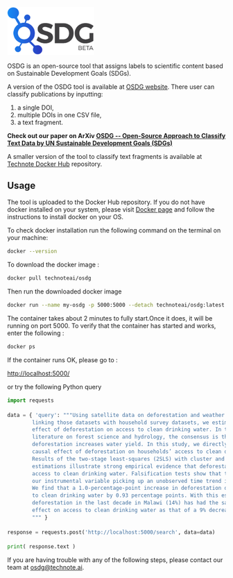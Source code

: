 <img src="/images/OSDG.png" alt="OSDG_Logo" width="200"/>

OSDG is an open-source tool that assigns labels to scientific content based on Sustainable Development Goals (SDGs).

A version of the OSDG tool is available at [OSDG website](https://technote.ai/osdg). There user can classify publications by inputting:
1) a single DOI,
2) multiple DOIs in one CSV file,
3) a text fragment.

**Check out our paper on ArXiv [OSDG -- Open-Source Approach to Classify Text Data by UN Sustainable Development Goals (SDGs)](https://arxiv.org/abs/2005.14569)**

A smaller version of the tool to classify text fragments is available at [Technote Docker Hub](https://hub.docker.com/r/technoteai/osdg) repository.

## Usage

The tool is uploaded to the Docker Hub repository. If you do not have docker installed on your system, please visit [Docker page](https://docs.docker.com/get-docker/) and follow the instructions to install docker on your OS.

To check docker installation run the following command on the terminal on your machine:
```bash
docker --version
```

To download the docker image :

```bash
docker pull technoteai/osdg
```

Then run the downloaded docker image

 ```bash
 docker run --name my-osdg -p 5000:5000 --detach technoteai/osdg:latest
 ```

The container takes about 2 minutes to fully start.Once it does, it will be running on port 5000.
To verify that the container has started and works, enter the following :

```bash
docker ps
```
If the container runs OK, please go to :

[http://localhost:5000/](http://localhost:5000/)

or try the following Python query

```python
import requests

data = { 'query': """Using satellite data on deforestation and weather in Malawi and
        linking those datasets with household survey datasets, we estimate the causal
        effect of deforestation on access to clean drinking water. In the existing
        literature on forest science and hydrology, the consensus is that
        deforestation increases water yield. In this study, we directly examine the
        causal effect of deforestation on households’ access to clean drinking water.
        Results of the two-stage least-squares (2SLS) with cluster and time fixed-effect
        estimations illustrate strong empirical evidence that deforestation decreases
        access to clean drinking water. Falsification tests show that the possibility of
        our instrumental variable picking up an unobserved time trend is very unlikely.
        We find that a 1.0-percentage-point increase in deforestation decreases access
        to clean drinking water by 0.93 percentage points. With this estimated impact,
        deforestation in the last decade in Malawi (14%) has had the same magnitude of
        effect on access to clean drinking water as that of a 9% decrease in rainfall.
        """ }

response = requests.post('http://localhost:5000/search', data=data)

print( response.text )
```

If you are having trouble with any of the following steps, please contact our team at [osdg@technote.ai](mailto:osdg@technote.ai).
